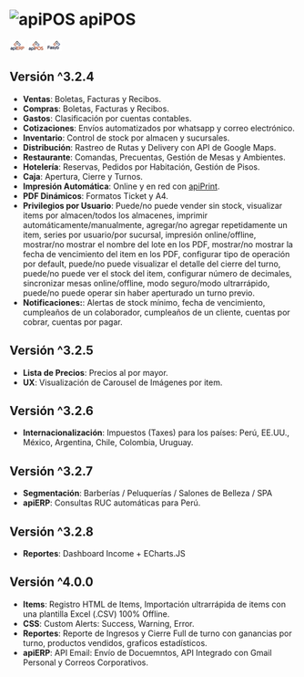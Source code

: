 # ![apiPOS](https://apierp.dev/apiPOS/img/icon/android-icon-36x36.png) apiPOS
[![apiERP](https://github.com/LuisitoPrograma/apiPOS/blob/main/img/icon/git-apierp.jpg)](https://www.apierp.dev/)
[![apiPOS](https://github.com/LuisitoPrograma/apiPOS/blob/main/img/icon/git-apipos.jpg)](https://apierp.dev/apiPOS/)
[![Fasyb ERP](https://github.com/LuisitoPrograma/apiPOS/blob/main/img/icon/git-fasyberp.jpg)](https://www.fasyb.com/)

## Versión ^3.2.4
- **Ventas**: Boletas, Facturas y Recibos.
- **Compras**: Boletas, Facturas y Recibos.
- **Gastos**: Clasificación por cuentas contables.
- **Cotizaciones**: Envíos automatizados por whatsapp y correo electrónico.
- **Inventario**: Control de stock por almacen y sucursales.
- **Distribución**: Rastreo de Rutas y Delivery con API de Google Maps.
- **Restaurante**: Comandas, Precuentas, Gestión de Mesas y Ambientes.
- **Hotelería**: Reservas, Pedidos por Habitación, Gestión de Pisos.
- **Caja**: Apertura, Cierre y Turnos.
- **Impresión Automática**: Online y en red con [apiPrint](https://www.apierp.dev/apiprint).
- **PDF Dinámicos**: Formatos Ticket y A4.
- **Privilegios por Usuario**: Puede/no puede vender sin stock, visualizar items por almacen/todos los almacenes, imprimir automáticamente/manualmente, agregar/no agregar repetidamente un item, series por usuario/por sucursal, impresión online/offline, mostrar/no mostrar el nombre del lote en los PDF, mostrar/no mostrar la fecha de vencimiento del item en los PDF, configurar tipo de operación por default, puede/no puede visualizar el detalle del cierre del turno, puede/no puede ver el stock del item, configurar número de decimales, sincronizar mesas online/offline, modo seguro/modo ultrarrápido, puede/no puede operar sin haber aperturado un turno previo.
- **Notificaciones:**: Alertas de stock mínimo, fecha de vencimiento, cumpleaños de un colaborador, cumpleaños de un cliente, cuentas por cobrar, cuentas por pagar.

## Versión ^3.2.5
- **Lista de Precios**: Precios al por mayor.
- **UX**: Visualización de Carousel de Imágenes por item.

## Versión ^3.2.6
- **Internacionalización**: Impuestos (Taxes) para los países: Perú, EE.UU., México, Argentina, Chile, Colombia, Uruguay.

## Versión ^3.2.7
- **Segmentación**: Barberías / Peluquerías / Salones de Belleza / SPA
- **apiERP**: Consultas RUC automáticas para Perú.

## Versión ^3.2.8
- **Reportes**: Dashboard Income + ECharts.JS

## Versión ^4.0.0
- **Items**: Registro HTML de Items, Importación ultrarrápida de items con una plantilla Excel (.CSV) 100% Offline.
- **CSS**: Custom Alerts: Success, Warning, Error.
- **Reportes**: Reporte de Ingresos y Cierre Full de turno con ganancias por turno, productos vendidos, graficos estadísticos.
- **apiERP**: API Email: Envío de Docuemntos, API Integrado con Gmail Personal y Correos Corporativos.